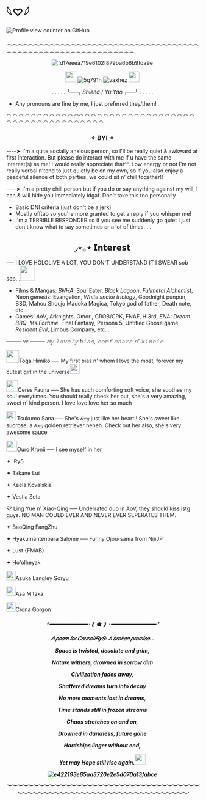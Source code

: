 #  𓆩♡𓆪 
![Profile view counter on GitHub](https://komarev.com/ghpvc/?username=Monarchtry&color=5f1212&style=plastic&label=Resident)

︵︵︵︵︵︵︵︵︵︵︵︵︵︵︵︵︵︵︵︵︵︵︵︵︵︵︵︵︵︵︵︵︵︵︵︵︵︵︵︵︵︵︵︵︵︵︵︵︵︵︵︵︵︵︵︵︵︵︵︵
<div align="center">

 ![fd17eeea719e6102f879ba6b6b9fda9e](https://github.com/user-attachments/assets/66f90791-d16f-43e3-ad2e-cf001762019b)

<img src="https://github.com/user-attachments/assets/79c337df-c1e1-4749-89c7-59c874431caa" width="28" height="28"> ![5g791n](https://github.com/user-attachments/assets/b1d72ca2-de5e-4a17-8f8a-ac93b70a5c87) ![vaxhez](https://github.com/user-attachments/assets/3f155d2d-e8d1-48c4-8d6b-78037e5a5764)
<img src="https://github.com/user-attachments/assets/6432ddff-798d-4da7-8d5c-35d43d0a6d33" width="28" height="28"> 

 . . . . . ╰──╮ _Shiena_ / _Yu Yao_ ╭──╯ . . . . .
</div>

 - Any pronouns are fine by me, I just preferred they/them!

 ◠ ◠ ◠ ◠ ◠ ◠ ◠ ◠ ◠ ◠ ◠ ◠◠ ◠ ◠ ◠ ◠ ◠ ◠ ◠ ◠ ◠ ◠ ◠ ◠ ◠ ◠ ◠ ◠ ◠ ◠ ◠ ◠ ◠ ◠ ◠ ◠ ◠ ◠ ◠ ◠ ◠ ◠ ◠ ◠ ◠ ◠ 
 <div align="center">

###  ✧ BYI ✧ 
</div>

  ----➤ I'm a quite socially anxious person, so I'll be really quiet & awkward at first interaction. But please do interact with me if u have the same interest(s) as me! I would really appreciate that^^. Low energy or not I'm not really verbal n'tend to just quietly be on my own, so if you also enjoy a peaceful silence of both parties, we could sit n' chill together!!

  ----➤ I'm a pretty chill person but if you do or say anything against my will, I can & will hide you immediately idgaf. Don't take this too personally
  
 - Basic DNI criteria (just don't be a jerk)
 - Mostly offtab so you're more granted to get a reply if you whisper me!
 - I'm a TERRIBLE RESPONDER so if you see me suddenly go quiet I just don't know what to say sometimes or a lot of times. . .
 <div align="center">

##  ◞⋆｡⋆ 𝗜𝗻𝘁𝗲𝗿𝗲𝘀𝘁
</div>

── I LOVE HOLOLIVE A LOT, YOU DON'T UNDERSTAND IT I SWEAR sob sob. .<img src="https://github.com/user-attachments/assets/7a7e90a1-4ff4-4643-93c5-87a86d70d820" width="39" height="39">

 - Films & Mangas: _BNHA_, Soul Eater, _Black Lagoon_, _Fullmetal Alchemist_, Neon genesis: Evangelion, _White snake triology_, Goodnight punpun, BSD, Mahou Shoujo Madoka Magica, Tokyo god of father, Death note, etc. .
 - Games: _AoV_, Arknights, Omori, CROB/CRK, FNAF, HI3rd, _ENA: Dream BBQ_, _Ms.Fortune_, Final Fantasy, Persona 5, Untitled Goose game, _Resident Evil_, Limbus Company, etc. .
 
──── ୨୧ ──── 
_𝙼𝚢 𝚕𝚘𝚟𝚎𝚕𝚢 b𝚒𝚊𝚜, 𝚌𝚘𝚖𝚏 𝚌𝚑𝚊𝚛𝚜 𝚗' 𝚔𝚒𝚗𝚗𝚒𝚎_

<img src="https://github.com/user-attachments/assets/7ed2abd3-ff88-430e-a604-55d2f24bda7e" width="33" height="33">Toga Himiko  ── My first bias n' whom I love the most, forever my cutest girl in the universe<img src="https://github.com/user-attachments/assets/44cf9ebd-2e1a-4213-a4ec-9c208c7f3ce3" width="26" height="26">

<img src="https://github.com/user-attachments/assets/a476fd0f-1c0c-4a57-a56e-3442072238f0" width="30" height="30">Ceres Fauna ── She has such comforting soft voice, she soothes my soul everytimes. You should really check her out, she's a very amazing, sweet n' kind person. I love love love her so much

<img src="https://github.com/user-attachments/assets/9419414d-0f1e-4d6a-8a46-8ffc1c9a5b66" width="24" height="24"> Tsukumo Sana ── She's 𝒷𝑒𝑒𝑔 just like her heart!! She's sweet like sucrose, a 𝒷𝑒𝑒𝑔 golden retriever heheh. Check out her also, she's very awesome sauce

 <img src="https://github.com/user-attachments/assets/b9dbe721-65b5-4482-a7c0-3cff5abe8677" width="28" height="28">Ouro Kronii ── I see myself in her

✦ IRyS

✦ Takane Lui 

✦ Kaela Kovalskia

✦ Vestia Zeta

♡ Ling Yue n' Xiao-Qing ── Underrated duo in AoV, they should kiss istg guys. NO MAN COULD EVER AND NEVER EVER SEPERATES THEM.

✦ BaoQing FangZhu

✦ Hyakumantenbara Salome ── Funny Ojou-sama from NijiJP

✦ Lust {FMAB}

✦ Ho'olheyak

 <img src="https://github.com/user-attachments/assets/cde55685-0fff-4395-bddf-06f717fd9d60" width="24" height="24">Asuka Langley Soryu

 <img src="https://github.com/user-attachments/assets/cde55685-0fff-4395-bddf-06f717fd9d60" width="24" height="24">Asa Mitaka
 
 <img src="https://github.com/user-attachments/assets/cde55685-0fff-4395-bddf-06f717fd9d60" width="24" height="24">Crona Gorgon
<h5 align="center">
❛ ━━━━━━━━━━━━･❪ 🎕 ❫ ･━━━━━━━━━━━━━━ ❜ 

  𝐴 𝑝𝑜𝑒𝑚 𝑓𝑜𝑟 𝐶𝑜𝑢𝑛𝑐𝑖𝑙𝑅𝑦𝑆: 𝐴 𝑏𝑟𝑜𝑘𝑒𝑛 𝑝𝑟𝑜𝑚𝑖𝑠𝑒. .

Space is twisted, desolate and grim,

Nature withers, drowned in sorrow dim

Civilization fades away,

Shattered dreams turn into decay


No more moments lost in dreams,

Time stands still in frozen streams

Chaos stretches on and on,

Drowned in darkness, future gone


Hardships linger without end,

Yet may Hope still rise again.<img src="https://github.com/user-attachments/assets/06b081a0-2d2b-4d4e-af1a-340404b9e7ea" width="28" height="28">

![e422193e65aa3720e2e5d070a13fabce](https://github.com/user-attachments/assets/42c0b59b-3eac-4a28-aee2-c533d5779822)

︶︶︶︶︶︶︶︶︶︶︶︶︶︶︶︶︶︶︶︶︶︶︶︶︶︶︶︶︶︶︶︶︶︶︶︶︶︶︶︶︶︶︶︶︶︶︶︶︶︶︶︶︶︶︶︶︶︶︶︶︶︶︶︶︶︶︶︶ 



